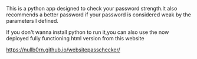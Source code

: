 This is a python app designed to check your password strength.It also recommends a better password if your password is considered weak by the parameters I defined.

If you don't wanna install python to run it,you can also use the now deployed fully functioning html version from this website

https://nullb0rn.github.io/websitepasschecker/
